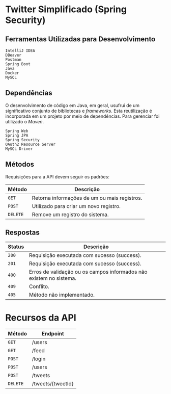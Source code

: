 # **Twitter Simplificado (Spring Security)**

## **Ferramentas Utilizadas para Desenvolvimento**

```
IntelliJ IDEA
DBeaver
Postman
Spring Boot   
Java
Docker
MySQL
```

## **Dependências**

O desenvolvimento de código em Java, em geral, usufrui de um significativo conjunto de bibliotecas e _frameworks_. Esta
reutilização é incorporada em um projeto por meio de dependências. Para gerenciar foi utilizado o _Maven_.

```
Spring Web
Spring JPA
Spring Security
OAuth2 Resource Server
MySQL Driver
```

## **Métodos**

Requisições para a API devem seguir os padrões:

| Método | Descrição |
|---|---|
| `GET` | Retorna informações de um ou mais registros. |
| `POST` | Utilizado para criar um novo registro. |
| `DELETE` | Remove um registro do sistema. |

## **Respostas**

| Status | Descrição                                                          |
|--------|--------------------------------------------------------------------|
| `200`  | Requisição executada com sucesso (success).                        |
| `201`  | Requisição executada com sucesso (success).                        |
| `400`  | Erros de validação ou os campos informados não existem no sistema. |
| `409`  | Conflito.                                                          |
| `405`  | Método não implementado.                                           |

# **Recursos da API**

| Método     | Endpoint                                             |
|------------|---------------------------------------------------|
| `GET`      | /users                                            |
| `GET`      | /feed                                             |
| `POST`     | /login                                            |
| `POST`     | /users                                            |
| `POST`     | /tweets                                           |
| `DELETE`   | /tweets/{tweetId}                                 |
